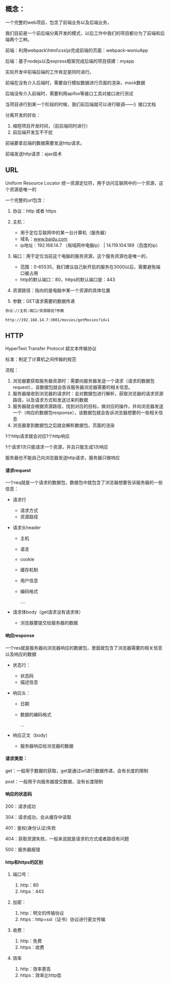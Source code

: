 ## 概念：

一个完整的web项目，包含了前端业务以及后端业务，

我们目前是一个前后端分离开发的模式，以后工作中我们的项目都分为了前端和后端两个工种。

前端：利用webpack\html\css\js完成前端的页面：webpack-woniuApp

后端：基于nodejs以及express框架完成后端的项目搭建：myapp

实际开发中前端后端的工作肯定是同时进行。

前端在没有介入后端时，需要自行模拟数据进行页面的渲染，mock数据

后端没有介入前端时，需要利用apifox等接口工具对接口进行测试

当项目进行到某一个阶段的时候，我们前后端就可以进行联调——》接口文档

分离开发的好处：

1. 缩短项目开发时间，（前后端同时进行）
2. 前后端开发互不干扰

前端要拿后端的数据需要发送http请求。

前端发送http请求：ajax技术

## URL

Uniform Resource Locator 统一资源定位符，用于访问互联网中的一个资源，这个资源是唯一的

一个完整的url包含：

1. 协议：http 或者   https
2. 主机：
   - 用于定位互联网中的某一台计算机（服务器）
   - 域名：www.baidu.com
   - ip地址：192.168.14.7 （局域网中电脑ip） |  14.119.104.189（百度的ip）

3. 端口：用于定位当前这个电脑的服务资源，这个服务资源也是唯一的，
   - 范围：0-65535，我们建议自己新开启的服务在3000以后，需要避免端口被占用
   - http的默认端口：80，https的默认端口是：443

4. 资源路径：指向的是电脑中某一个资源的具体位置

5. 参数：GET请求需要的数据传递

```bash
协议://主机:端口/资源路径?参数

http://192.168.14.7:3001/movies/getMovies?id=1
```

## HTTP

HyperText Transfer Protocol 超文本传输协议

标准：制定了计算机之间传输的规范

流程：

1. 浏览器要获取服务器资源时：需要向服务器发送一个请求（请求的数据包request），该数据包就会告诉服务器浏览器需要的相关信息。
2. 服务器接收到浏览器的请求时：会对数据包进行解析，获取浏览器的请求资源路径，以及请求方式和发送过来的数据
3. 服务器就会根据资源路径，找到对应的目标，做对应的操作，并向浏览器发送一个（响应的数据包response），该数据包就会告诉浏览器想要的一些相关信息
4. 浏览器拿到数据包之后就会解析数据包，页面的渲染

1个http请求就会对应1个http响应

1个请求1次只能请求一个资源，并且只能生成1次响应

服务器也不能自己向浏览器发送http请求，服务器只做响应

#### 请求request

一个req就是一个请求的数据包，数据包中就包含了浏览器想要告诉服务器的一些信息：

- 请求行

  - 请求方式 
  - 资源路径

- 请求头header

  - 主机

  - 语言

  - cookie

  - 缓存机制

  - 用户信息

  - 编码格式

    ....

- 请求体body（get请求没有请求体）

  - 浏览器要提交给服务器的数据

#### 响应response

一个res就是服务器向浏览器响应的数据包，里面就包含了浏览器需要的相关信息以及响应的数据

- 状态行：

  - 状态码
  - 描述信息

- 响应头：

  - 日期

  - 数据的编码格式

    ...

- 响应正文（body）

  - 服务器响应给浏览器的数据

#### 请求类型：

get：一般用于数据的获取，get是通过url进行数据传递，会有长度的限制

post：一般用于向服务器提交数据，没有长度限制

#### 响应的状态码

200：请求成功

304：请求成功，会从缓存中读取

401：鉴权(身份认证)失败

404：获取资源失败，一般来说就是请求的方式或者路径有问题

500：服务器报错

#### http和https的区别

1. 端口号：
   1. http：80
   2. https：443
2. 加密：
   1. http：明文的传输协议
   2. https：http+ssl（证书）协议进行密文传输

3. 收费：
   1. http：免费
   2. https：收费
4. 效率
   1. http：效率更高
   2. https：效率比http低